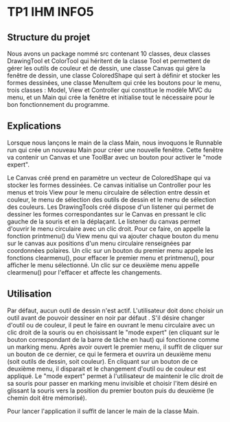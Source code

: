 # TP1 IHM INFO5

## Structure du projet

Nous avons un package nommé src contenant 10 classes, deux classes DrawingTool et ColorTool qui héritent de la classe Tool et permettent de gérer les outils de couleur et de dessin, une classe Canvas qui gère la fenêtre de dessin, une classe ColoredShape qui sert à définir et stocker les formes dessinées, une classe MenuItem qui crée les boutons pour le menu, trois classes : Model, View et Controller qui constitue le modèle MVC du menu, et un Main qui crée la fenêtre et initialise tout le nécessaire pour le bon fonctionnement du programme.

## Explications

Lorsque nous lançons le main de la class Main, nous invoquons le Runnable run qui crée un nouveau Main pour créer une nouvelle fenêtre. Cette fenêtre va contenir un Canvas et une ToolBar avec un bouton pour activer le "mode expert".

Le Canvas créé prend en paramètre un vecteur de ColoredShape qui va stocker les formes dessinées. Ce canvas initialise un Controller pour les menus et trois View pour le menu circulaire de sélection entre dessin et couleur, le menu de sélection des outils de dessin et le menu de sélection des couleurs. Les DrawingTools créé dispose d'un listener qui permet de dessiner les formes correspondantes sur le Canvas en pressant le clic gauche de la souris et en la déplaçant. Le listener du canvas permet d'ouvrir le menu circulaire avec un clic droit. Pour ce faire, on appelle la fonction printmenu() du View menu qui va ajouter chaque bouton du menu sur le canvas aux positions d'un menu circulaire renseignées par coordonnées polaires. Un clic sur un bouton du premier menu appele les fonctions clearmenu(), pour effacer le premier menu et printmenu(), pour afficher le menu sélectionné. Un clic sur ce deuxième menu appelle clearmenu() pour l'effacer et affecte les changements.

## Utilisation

Par défaut, aucun outil de dessin n'est actif. L'utilisateur doit donc choisir un outil avant de pouvoir dessiner en noir par défaut . S'il désire changer d'outil ou de couleur, il peut le faire en ouvrant le menu circulaire avec un clic droit de la souris ou en choisissant le "mode expert" (en cliquant sur le bouton correspondant de la barre de tâche en haut) qui fonctionne comme un marking menu.
Après avoir ouvert le premier menu, il suffit de cliquer sur un bouton de ce dernier, ce qui le fermera et ouvrira un deuxième menu (soit outils de dessin, soit couleur). En cliquant sur un bouton de ce deuxième menu, il disparait et le changement d'outil ou de couleur est appliqué.
Le "mode expert" permet à l'utilisateur de maintenir le clic droit de sa souris pour passer en marking menu invisible et choisir l'item désiré en glissant la souris vers la position du premier bouton puis du deuxième (le chemin doit être mémorisé).

Pour lancer l'application il suffit de lancer le main de la classe Main.
